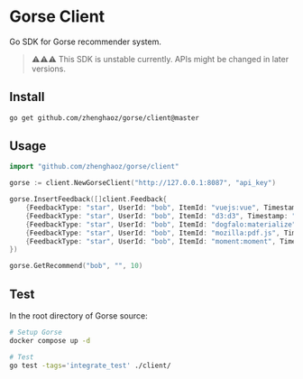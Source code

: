 # Gorse Client

Go SDK for Gorse recommender system.

> ⚠️⚠️⚠️ This SDK is unstable currently. APIs might be changed in later versions.

## Install

```bash
go get github.com/zhenghaoz/gorse/client@master
```

## Usage

```go
import "github.com/zhenghaoz/gorse/client"

gorse := client.NewGorseClient("http://127.0.0.1:8087", "api_key")

gorse.InsertFeedback([]client.Feedback{
    {FeedbackType: "star", UserId: "bob", ItemId: "vuejs:vue", Timestamp: "2022-02-24"},
    {FeedbackType: "star", UserId: "bob", ItemId: "d3:d3", Timestamp: "2022-02-25"},
    {FeedbackType: "star", UserId: "bob", ItemId: "dogfalo:materialize", Timestamp: "2022-02-26"},
    {FeedbackType: "star", UserId: "bob", ItemId: "mozilla:pdf.js", Timestamp: "2022-02-27"},
    {FeedbackType: "star", UserId: "bob", ItemId: "moment:moment", Timestamp: "2022-02-28"},
})

gorse.GetRecommend("bob", "", 10)
```

## Test


In the root directory of Gorse source:

```bash
# Setup Gorse
docker compose up -d

# Test
go test -tags='integrate_test' ./client/
```
